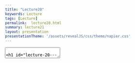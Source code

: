 ```yaml
---
title: "Lecture20"
keywords: Lecture
tags: [Lecture]
permalink:  lecture20.html
summary: lecture21
layout: presentation
presentationTheme: '/assets/revealJS/css/theme/napier.css' 
---
```

<section data-markdown data-separator="^\n---\n$" data-separator-vertical="^\n--\n$">
<textarea data-template>

# Lecture 20 - networking
### SET09121 - Games Engineering

<br><br>
Kevin Chalmers and Sam Serrels

School of Computing. Edinburgh Napier University


---

# Problem
=======

Our Goal

-   We want to enable our game to support multiple players from
    different machines.

-   This requires some form of communication between the different
    machines.

-   It also requires some form of coordination between the different
    instances of the game.

-   We also have to do this in real-time so that the game does not hang
    or become unplayable due to lag.

-   So how do we achieve this?

Questions

-   How does networking work?

-   How do we do network programming?

-   What are the limitations of networking?

-   How do we solve these limitations in games?

-   What data should we send in a game and how do we send it?

-   How can we do networking in SFML?

How does networking work?
=========================

Hardware

.5

-   We can break-down network hardware into the following:

    -   Computers on the network.

    -   Network interfaces on the computers.

    -   Routers and switches that interfaces connect to.

    -   The connection between the interfaces and the switch/router.

-   Each one of these works at a different level of data abstraction.

.5 ![image](network-diagram)

The Seven Layer Model

.5

-   Networking works on a layered model.

    -   Application data at the top layer.

    -   Electrical signals at the bottom layer.

-   Each layer adds or extracts data to enable communication to occur.

-   As programmers, we rarely need to consider below level 3 -- network
    layer.

.5 ![image](seven-layer)

Packets

-   This is all managed via packaging of data up into different packets.

-   For example, your web browser works with HTTP (the
    HyperText-Transport Protocol).

    Layer 7

    :   your browser works with HTTP.

    Layer 6

    :   defines the Secure Socket Layer (SSL) now standard for HTTPS.

    Layer 5

    :   defines ports (e.g. port 80 for web traffic).

    Layer 4

    :   defines TCP -- interface between application and hardware.
        Breaks data sent into lots of individual packets.

    Layer 3

    :   defines IP -- allows individual machines to be addressed.

    Layer 2

    :   defines MAC addresses -- allows the switch to identify physical
        machines.

    Layer 1

    :   actual electrical current between the switch and machine (e.g.
        cable or wireless).

Addressing and Switching

-   Networking works like a mail system.

-   Each individual packet has an address (IP address) which the switch
    has to look at.

-   The switch must work out if it can send the data directly to the
    addressed machine (on the local network) or where it must send it if
    not.

-   The switch has a lookup table matching the local IP addresses to MAC
    addresses. This is how the switch sees the world.

-   The more switches a packet must pass through, the more hops it
    makes. A packet has a maximum number of hops. If it doesn't make it
    it dies.

-   This is how the entire Internet works (on a simple-level).

Transport Control Protocol -- TCP

.5

-   TCP provides means of breaking down data into separate packets.

-   Each data chunk is given a sequence number to allow the data to be
    reformed.

-   TCP guarantees acknowledgement of sent data -- this means we know
    that data has arrived if we don't get an error.

-   TCP is the most common distributed application protocol because of
    its guarantees.

.5 ![image](packet)

How do we do network programming?
=================================

Client-server Model

.5

-   The most common application model in networking is the
    client-server.

-   A client connects to a server machine via some form of universal
    addressing.

-   The sever can now communicate directly with that client.

-   A server may have multiple clients that it is communicating with.

.5 ![image](client-server)

Sockets

-   Applications communicate using sockets.

-   A socket is just an encapsulation of the following:

    Address

    :   typically an IP address.

    Protocol

    :   for example TCP.

    Port

    :   allows an individual application to be addressed on the network.

-   These are provided by layers 3-5 of our model.

-   A socket is therefore a software abstraction that allows an
    application to send and receive data with other applications.

-   Each socket thus has both a source port and a destination port.

Server Socket

-   A server socket is a special type of socket that listens for an
    initial communication.

-   A client socket will connect to this socket initially.

-   Once connected, the server creates a new socket exclusively for that
    client connection (with an appropriate port).

-   The server socket can continue listening on its original socket for
    new incoming connections.

-   A server socket will be the first established socket in a
    distributed application. It is needed to initiate a connection.

Three-way Handshake

.5

-   As TCP requires guaranteed connection, the client-server
    communication initiates what is known as a three-way handshake.

-   The client sends a SYN packet to the server.

-   The server sends a SYN+ACK packet to acknowledge.

-   The client sends a ACK packet to acknowledge.

-   Communication is now established.

.5 ![image](three-way)

What are the limitations of networking?
=======================================

Bandwidth and Throughput

-   The biggest limitation on a network is its bandwidth.

-   The bandwidth indicates the theoretical limit that data can be sent
    through the network.

    -   Typically measured in megabits (1 million bits) per second.

-   Most people have heard the term bandwidth, but the actual figure we
    are interested in is throughput.

-   Throughput is the **actual** amount of data that is sent between two
    machines.

-   Throughput will be lower than bandwidth due to limitations between
    the two machines and other factors.

-   Generally, throughput is too low for transferring an entire game's
    data in 16ms.

    -   On a 100Mbps network that is enough time to send 2 kilobytes of
        data.

Latency

-   Latency (or lag) is a bigger concern in games.

-   Latency is the time it takes a packet to get to another machine.

-   You can find latency easily using ping and dividing the result by
    two (as ping does a round trip).

-   For example, as of writing I can ping Google from my office machine
    in about 23ms, so latency is about 12ms.

-   Latency is therefore going to mean any update you send between game
    instances will likely be at least one frame out-of-date.

TCP Guarantees

-   TCP can be a very slow protocol.

-   Each TCP packet must be acknowledged by the receiver.

-   The receiver has to rebuild the sent data from the packets.

-   If any packet is missing, the entire data is resent.

-   If an acknowledgement is not received, the sender resends the data.

-   So TCP guarantees come at a cost.

How do we solve these limitations in games?
===========================================

Peer-to-peer Lockstep

.5

-   The original approach to solving networking for games was a
    peer-to-peer lockstep.

-   Here, each client would update it's move to the other clients.

-   The game would wait until everyone has updated before moving onto
    the next move.

-   It was slow as you can guess.

.5 ![image](p2p)

Client-side Prediction

.5

-   Nowadays games will try and predict movement.

-   Given that in a single "server" tick we know what the client has
    moved, we can interpolate the move by the next tick.

-   Propagate this amongst all clients and we should have a close
    approximation to reality.

-   Every so often send more complete data.

.5 ![image](client-prediction)

User Datagram Packet -- UDP

-   As we are now predicting movements and locations, we can
    occasionally lose information without much concern.

-   Therefore, we do not need packet guarantees. TCP is no longer
    needed.

-   UDP is an alternate protocol which is connectionless. We just send
    data to a location.

-   The receiver will read its data packet as often as it can, and only
    those it receives.

-   Basically, we can improve performance considerably by not
    acknowledging data sends.

Synchronous versus Asynchronous Polling

-   We can also change how we service connections.

-   Typically, we wait on a connection until data arrives.

-   This would impact our frame time -- we need to service the
    connection only when data is ready.

-   Asynchronous socket communication means we perform an operation
    whenever a communication event occurs.

-   This allows the game to continue on and another thread can update as
    needed based on communication.

Physics

-   A big problem in games actually comes from the physics system.

-   The physics system is keeping track of all the physical objects and
    their interactions.

-   A physics engine will typically add some randomness to reactions
    just to smooth out some of the operations.

-   We cannot have this in different clients as it would lead to
    different game instances having different object locations.

-   Solving game physics problems is a whole other area that we won't
    cover -- just send the complete physical data every so often to get
    around this.

What data should we send in a game and how do we send it?
=========================================================

Initial State

-   When a scene is loaded or started, the client needs to know as much
    of the game world as possible.

-   This will require sending a lot of data to the clients when they
    start.

-   This is OK as the game hasn't really started for them yet.

-   It also allows other information such as unique content to be shared
    if need be (although this is slow).

-   Use this loading time appropriately.

Scene Updates

-   Every "server" tick you need to communicate data between the client
    and server.

-   The communication must update the server with information the client
    has on scene updates.

-   The communication must update the client with information the server
    has on scene updates.

-   Every so often, the client and server must do a more complete update
    to normalise their information.

-   Effectively, we are trying to keep the client and server as
    synchronised as possible without performing lockstep.

Object Serialization

-   When it comes to sending data in object-oriented languages
    serialization is the go-to approach.

-   Serialization is a technique where an object is converted into a
    textual or binary representation for communication and storage.

-   The managed languages (e.g. Java and C\#) have these capabilities
    built in.

-   C++ does not, and actually it is hard to convert local memory
    between two machines.

-   Serialization is also a slow process as it has to deeply interrogate
    the object.

-   Therefore, serialization is not a good approach for games in
    general.

Designing a Protocol

.5

-   A better technique is to build a protocol.

-   Design your message types and the data that will go into the
    message.

-   This will allow simple messaging that can be managed easily with a
    few case statements.

.5 ![image](protocol)

How can we do networking in SFML?
=================================

SFML Networking

-   Networking in SFML is relatively easy.

-   We will use the following classes:

    TcpListener

    :   a listening or server socket.

    TcpSocket

    :   a socket to communicate via.

    UdpSocket

    :   a UDP socket to communicate via.

-   We will use the following methods:

    listen

    :   listen for a new connection.

    accept

    :   accept a new connection.

    connect

    :   connect to a server.

    send

    :   send data via a socket.

    receive

    :   receive data from a socket.

SFML Networking Server

``` {basicstyle="\tiny\ttfamily"}
#include <iostream>
#include <SFML/Network.hpp>

using namespace std;
using namespace sf;

int main(int argc, char **argv)
{
    TcpListener listener;
    if (listener.listen(5000) != Socket::Done)
    {
        cout << "Server could not open socket" << endl;
        return -1;
    }
    
    TcpSocket client;
    if (listener.accept(client) != Socket::Done)
    {
        cout << "Server could not accept connection" << endl;
        return -1;
    }
    return 0;
}
```

SFML Networking Client

    #include <iostream>
    #include <SFML/Network.hpp>

    using namespace std;
    using namespace sf;

    int main(int argc, char **argv)
    {
        TcpSocket socket;
        Socket::Status status = socket.connect("127.0.0.1", 5000);
        if (status != Socket::Done)
        {
            cout << "Error - could not connect to server" << endl;
            return -1;
        }
        return 0;
    }

Summary
=======

Summary

-   We have defined the issue of networking and discussed how we solve
    game networking issues.

-   We looked at how networking works by examining the layers and
    protocols.

-   We looked at how we do network programming by presenting sockets.

-   We looked at the limitations of networking by analysing the common
    metrics.

-   We looked at how we overcome these limitations in games by looking
    at communicating patterns and UDP.

-   We then discussed what data to send and how by discussing protocols.

-   And finally we looked at how we use SFML for networking by
    presenting a client and server example.

-   This is all you need to get started with networking for games using
    SFML. The lab will provide a concrete application.
